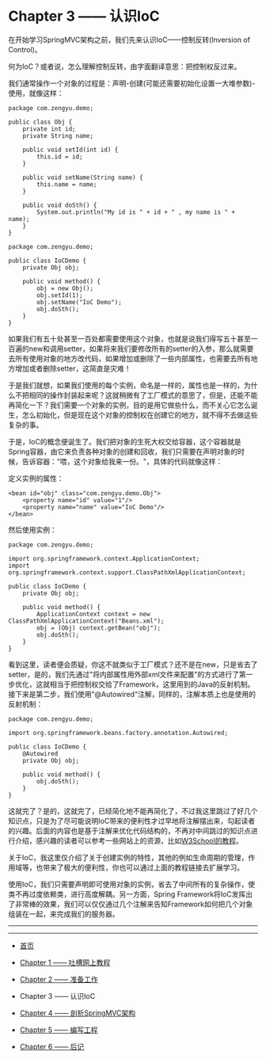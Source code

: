 # Chapter 3 —— 认识IoC

在开始学习SpringMVC架构之前，我们先来认识IoC——控制反转(Inversion of Control)。

何为IoC？或者说，怎么理解控制反转，由字面翻译意思：把控制权反过来。

我们通常操作一个对象的过程是：声明-创建(可能还需要初始化设置一大堆参数)-使用，就像这样：
```
package com.zengyu.demo;

public class Obj {
	private int id;
	private String name;

	public void setId(int id) {
		this.id = id;
	}

	public void setName(String name) {
		this.name = name;
	}

	public void doSth() {
		System.out.println("My id is " + id + " , my name is " + name);
	}
}
```

```
package com.zengyu.demo;

public class IoCDemo {
	private Obj obj;

	public void method() {
		obj = new Obj();
		obj.setId(1);
		obj.setName("IoC Demo");
		obj.doSth();
	}
}
```

如果我们有五十处甚至一百处都需要使用这个对象，也就是说我们得写五十甚至一百遍的new和调用setter，如果将来我们要修改所有的setter的入参，那么就需要去所有使用对象的地方改代码，如果增加或删除了一些内部属性，也需要去所有地方增加或者删除setter，这简直是灾难！

于是我们就想，如果我们使用的每个实例，命名是一样的，属性也是一样的，为什么不把相同的操作封装起来呢？这就稍微有了工厂模式的意思了，但是，还能不能再简化一下？我们需要一个对象的实例，目的是用它做些什么，而不关心它怎么诞生，怎么初始化，但是现在这个对象的控制权在创建它的地方，就不得不去做这些复杂的事。

于是，IoC的概念便诞生了。我们把对象的生死大权交给容器，这个容器就是Spring容器，由它来负责各种对象的创建和回收，我们只需要在声明对象的时候，告诉容器："喂，这个对象给我来一份。"，具体的代码就像这样：

定义实例的属性：
```
<bean id="obj" class="com.zengyu.demo.Obj">
    <property name="id" value="1"/>
    <property name="name" value="IoC Demo"/>
</bean>
```

然后使用实例：
```
package com.zengyu.demo;

import org.springframework.context.ApplicationContext;
import org.springframework.context.support.ClassPathXmlApplicationContext;

public class IoCDemo {
	private Obj obj;

	public void method() {
		ApplicationContext context = new ClassPathXmlApplicationContext("Beans.xml");
		obj = (Obj) context.getBean("obj");
		obj.doSth();
	}
}
```

看到这里，读者便会质疑，你这不就类似于工厂模式？还不是在new，只是省去了setter，是的，我们先通过"将内部属性用外部xml文件来配置"的方式进行了第一步优化，这就相当于把控制权交给了Framework，这里用到的Java的反射机制。接下来是第二步，我们使用"@Autowired"注解，同样的，注解本质上也是使用的反射机制：
```
package com.zengyu.demo;

import org.springframework.beans.factory.annotation.Autowired;

public class IoCDemo {
	@Autowired
	private Obj obj;

	public void method() {
		obj.doSth();
	}
}
```

这就完了？是的，这就完了，已经简化地不能再简化了，不过我这里跳过了好几个知识点，只是为了尽可能说明IoC带来的便利性才过早地将注解摆出来，勾起读者的兴趣。后面的内容也是基于注解来优化代码结构的，不再对中间跳过的知识点进行介绍，感兴趣的读者可以参考一些网站上的资源，比如[W3School的教程](https://www.w3cschool.cn/wkspring/f8pc1hae.html)。

关于IoC，我这里仅介绍了关于创建实例的特性，其他的例如生命周期的管理，作用域等，也带来了极大的便利性，你也可以通过上面的教程链接去扩展学习。

使用IoC，我们只需要声明即可使用对象的实例，省去了中间所有的复杂操作，使类不再过度依赖类，进行高度解耦。另一方面，Spring Framework将IoC发挥出了非常棒的效果，我们可以仅仅通过几个注解来告知Framework如何把几个对象组装在一起，来完成我们的服务器。

---
---

- [首页](README.md)

- [Chapter 1 —— 吐槽网上教程](Chapter1.md)

- [Chapter 2 —— 准备工作](Chapter2.md)

- Chapter 3 —— 认识IoC

- [Chapter 4 —— 剖析SpringMVC架构](Chapter4.md)

- [Chapter 5 —— 编写工程](Chapter5.md)

- [Chapter 6 —— 后记](Chapter6.md)

